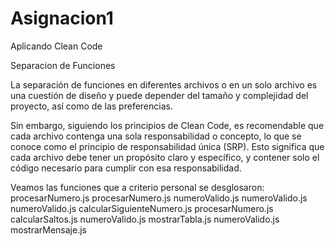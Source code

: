 # Asignacion1
Aplicando Clean Code

Separacion de Funciones

La separación de funciones en diferentes archivos o en un solo archivo es una cuestión de diseño y puede depender del tamaño y complejidad del proyecto, así como de las
preferencias.

Sin embargo, siguiendo los principios de Clean Code, es recomendable que cada archivo contenga una sola responsabilidad o concepto, lo que se conoce como el principio de
responsabilidad única (SRP). Esto significa que cada archivo debe tener un propósito claro y específico, y contener solo el código necesario para cumplir con esa
responsabilidad.

Veamos las funciones que a criterio personal se desglosaron:
procesarNumero.js procesarNumero.js
numeroValido.js numeroValido.js
numeroValido.js calcularSiguienteNumero.js
procesarNumero.js calcularSaltos.js
numeroValido.js mostrarTabla.js
numeroValido.js mostrarMensaje.js
